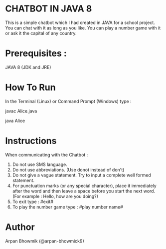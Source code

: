 # CHATBOT IN JAVA 8



This is a simple chatbot which I had created in JAVA for a school project. You can chat with it as long as you like. You can play a number game with it or ask it the capital of any country.
# Prerequisites :

JAVA 8 (JDK and JRE)

# How To Run

In the Terminal (Linux) or Command Prompt (Windows) type :

javac Alice.java

java Alice

# Instructions

When communicating with the Chatbot :

1. Do not use SMS language.
2. Do not use abbreviations. (Use donot instead of don't)
3. Do not give a vague statement. Try to input a complete well formed statement.
4. For punctuation marks (or any special character), place it immediately after the word and then leave a space before you start the next word. (For example : Hello, how are you doing?)
5. To exit type : #exit#
6. To play the number game type : #play number name#

# Author

Arpan Bhowmik (@arpan-bhowmick9)

